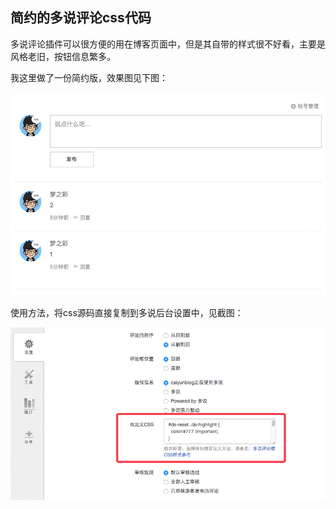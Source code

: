 ## 简约的多说评论css代码

多说评论插件可以很方便的用在博客页面中，但是其自带的样式很不好看，主要是风格老旧，按钮信息繁多。

我这里做了一份简约版，效果图见下图：

![image](https://github.com/ColourCloudSky/duoshuo/blob/master/img/duoshuo.png) 

使用方法，将css源码直接复制到多说后台设置中，见截图：

![image](https://github.com/ColourCloudSky/duoshuo/blob/master/img/shiyong.png)  